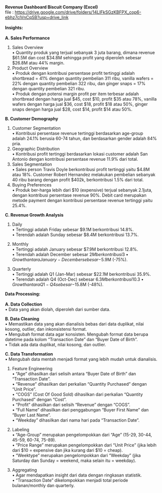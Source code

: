 **Revenue Dashboard Biscuit Company (Excel)**\
file : https://drive.google.com/drive/folders/14LIFkSGzKBFPX_cop6-ebhz7clVnCqSB?usp=drive_link
\
\
**Insights:**\
\
**A.	Sales Performance**
1. Sales Overview\
• Quantity produk yang terjual sebanyak 3 juta barang, dimana revenue $61.5M dan cost $34.8M sehingga profit yang diperoleh sebesar $26.8M atau 44% margin.
2. Product Overview\
•	Produk dengan kontribusi persentase profit tertinggi adalah shortbread = 41% dengan quantity pembelian 311 ribu, vanilla wafers = 22% dengan quantity pembelian 322 ribu, dan ginger snaps = 17% dengan quantity pembelian 321 ribu.\
•	Produk dengan potensi margin profit per item terbesar adalah shortbread dengan harga jual $45, cost $10, profit $35 atau 78%, vanilla wafers dengan harga jual $36, cost $18, profit $18 atau 50%, ginger snaps dengan harga jual $28, cost $14, profit $14 atau 50%.

**B.	Customer Demography**
1.	Customer Segmentation\
• Kontribusi persentase revenue tertinggi berdasarkan age-group adalah 24.1% berusia 60-74 tahun, dan berdasarkan gender adalah 84% pria.
2.	Geographic Distribution\
• Kontribusi profit tertinggi berdasarkan lokasi customer adalah San Antonio dengan kontribusi persentase revenue 11.9% dari total.
3.	Sales Segmentation\
• Sales person Travis Doyle berkontribusi profit tertinggi yaitu $4.8M atau 18%. Customer Robert Hernandez melakukan pembelian sebanyak 40 ribu barang dengan profit $402k, berkontribusi 1.5% dari total.
4.	Buying Preferences\
• Produk ber-harga lebih dari $10 (expensive) terjual sebanyak 2.1juta, dengan kontribusi persentase revenue 90%. Debit card merupakan metode payment dengan kontribusi persentase revenue tertinggi yaitu 25.4%.

**C.	Revenue Growth Analysis**
1.	Daily\
•	Tertinggi adalah Friday sebesar $9.1M berkontribusi 14.8%.\
•	Terendah adalah Sunday sebesar $8.4M berkontribusi 13.7%.

2.	Monthly\
•	Tertinggi adalah January sebesar $7.9M berkontribusi 12.8%.\
•	Terendah adalah December sebesar $2M berkontribusi 3%.\
•	Growth antara January - December sebesar -$5.9M (-75%).

3.	Quarterly\
•	Tertinggi adalah Q1 (Jan-Mar) sebesar $22.1M berkontribusi 35.9%.\
•	Terendah adalah Q4 (Oct-Dec) sebesar $6.3M berkontribusi 10.3%.\
•	Growth antara Q1-Q4 sebesar -$15.8M (-48%).

**Data Processing:**\
\
**A.	Data Collection**\
• Data yang akan diolah, diperoleh dari sumber data.

**B.	Data Cleaning**\
•	Memastikan data yang akan dianalisis bebas dari data duplikat, nilai kosong, outlier, dan inkonsistensi format.\
•	Mengubah format data agar konsisten. Mengubah format data berupa datetime pada kolom “Transaction Date” dan “Buyer Date of Birth”.\
•	Tidak ada data duplikat, nilai kosong, dan outlier.

**C.	Data Transformation**\
•	Mengubah data mentah menjadi format yang lebih mudah untuk dianalisis.

1.	Feature Engineering\
•	“Age” dihasilkan dari selisih antara “Buyer Date of Birth” dan “Transaction Date”.\
•	“Revenue” dihasilkan dari perkalian “Quantity Purchased” dengan “Unit Price”.\
•	“COGS” (Cost Of Good Sold) dihasilkan dari perkalian “Quantity Purchased” dengan “Cost”.\
•	“Profit” dihasilkan dari selisih “Revenue” dengan “COGS”.\
•	“Full Name” dihasilkan dari penggabungan “Buyer First Name” dan “Buyer Last Name”.\
•	“Weekday” dihasilkan dari nama hari pada “Transaction Date”.

2.	Labeling\
•	“Age-Group” merupakan pengelompokkan dari “Age” (15-29, 30-44, 45-59, 60-74, 75-89).\
•	“Price Range” merupakan pengelompokkan dari “Unit Price” (jika lebih dari $10 = expensive dan jika kurang dari $10 = cheap).\
•	“Weektype” merupakan pengelompokkan dari “Weekday” (jika Saturday dan Sunday = weekend, maka selain itu = weekday).

3.	Aggregating\
• Agar mendapatkan insight dari data dengan ringkasan statistik.\
•	“Transaction Date” dikelompokkan menjadi total periode bulanan/monthly dan quarterly.
